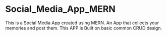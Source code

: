 # Social_Media_App_MERN
This is a Social Media App created using MERN. An App that collects your memories and post them. This APP is Built on basic common CRUD design.
